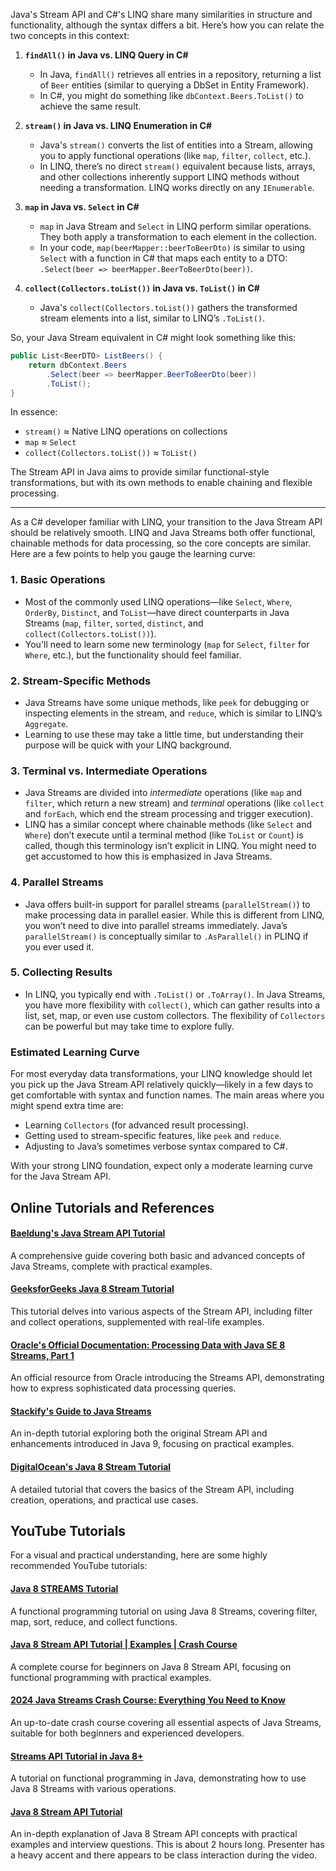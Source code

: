 
Java's Stream API and C#'s LINQ share many similarities in structure and functionality, although the syntax differs a bit. Here’s how you can relate the two concepts in this context:

1. **`findAll()` in Java vs. LINQ Query in C#**  
   - In Java, `findAll()` retrieves all entries in a repository, returning a list of `Beer` entities (similar to querying a DbSet in Entity Framework).
   - In C#, you might do something like `dbContext.Beers.ToList()` to achieve the same result.

2. **`stream()` in Java vs. LINQ Enumeration in C#**  
   - Java's `stream()` converts the list of entities into a Stream, allowing you to apply functional operations (like `map`, `filter`, `collect`, etc.).
   - In LINQ, there’s no direct `stream()` equivalent because lists, arrays, and other collections inherently support LINQ methods without needing a transformation. LINQ works directly on any `IEnumerable`.

3. **`map` in Java vs. `Select` in C#**
   - `map` in Java Stream and `Select` in LINQ perform similar operations. They both apply a transformation to each element in the collection.
   - In your code, `map(beerMapper::beerToBeerDto)` is similar to using `Select` with a function in C# that maps each entity to a DTO: `.Select(beer => beerMapper.BeerToBeerDto(beer))`.

4. **`collect(Collectors.toList())` in Java vs. `ToList()` in C#**  
   - Java's `collect(Collectors.toList())` gathers the transformed stream elements into a list, similar to LINQ’s `.ToList()`.

So, your Java Stream equivalent in C# might look something like this:

```csharp
public List<BeerDTO> ListBeers() {
    return dbContext.Beers
        .Select(beer => beerMapper.BeerToBeerDto(beer))
        .ToList();
}
```

In essence:
- `stream()` ≈ Native LINQ operations on collections
- `map` ≈ `Select`
- `collect(Collectors.toList())` ≈ `ToList()`

The Stream API in Java aims to provide similar functional-style transformations, but with its own methods to enable chaining and flexible processing.

---



As a C# developer familiar with LINQ, your transition to the Java Stream API should be relatively smooth. LINQ and Java Streams both offer functional, chainable methods for data processing, so the core concepts are similar. Here are a few points to help you gauge the learning curve:

### 1. **Basic Operations**  
   - Most of the commonly used LINQ operations—like `Select`, `Where`, `OrderBy`, `Distinct`, and `ToList`—have direct counterparts in Java Streams (`map`, `filter`, `sorted`, `distinct`, and `collect(Collectors.toList())`).
   - You'll need to learn some new terminology (`map` for `Select`, `filter` for `Where`, etc.), but the functionality should feel familiar.

### 2. **Stream-Specific Methods**  
   - Java Streams have some unique methods, like `peek` for debugging or inspecting elements in the stream, and `reduce`, which is similar to LINQ’s `Aggregate`.
   - Learning to use these may take a little time, but understanding their purpose will be quick with your LINQ background.

### 3. **Terminal vs. Intermediate Operations**  
   - Java Streams are divided into *intermediate* operations (like `map` and `filter`, which return a new stream) and *terminal* operations (like `collect` and `forEach`, which end the stream processing and trigger execution).
   - LINQ has a similar concept where chainable methods (like `Select` and `Where`) don’t execute until a terminal method (like `ToList` or `Count`) is called, though this terminology isn’t explicit in LINQ. You might need to get accustomed to how this is emphasized in Java Streams.

### 4. **Parallel Streams**  
   - Java offers built-in support for parallel streams (`parallelStream()`) to make processing data in parallel easier. While this is different from LINQ, you won’t need to dive into parallel streams immediately. Java’s `parallelStream()` is conceptually similar to `.AsParallel()` in PLINQ if you ever used it.

### 5. **Collecting Results**  
   - In LINQ, you typically end with `.ToList()` or `.ToArray()`. In Java Streams, you have more flexibility with `collect()`, which can gather results into a list, set, map, or even use custom collectors. The flexibility of `Collectors` can be powerful but may take time to explore fully.

### Estimated Learning Curve
For most everyday data transformations, your LINQ knowledge should let you pick up the Java Stream API relatively quickly—likely in a few days to get comfortable with syntax and function names. The main areas where you might spend extra time are:
- Learning `Collectors` (for advanced result processing).
- Getting used to stream-specific features, like `peek` and `reduce`.
- Adjusting to Java’s sometimes verbose syntax compared to C#.

With your strong LINQ foundation, expect only a moderate learning curve for the Java Stream API.


## Online Tutorials and References

#### [Baeldung's Java Stream API Tutorial](https://www.baeldung.com/java-8-streams)  
   A comprehensive guide covering both basic and advanced concepts of Java Streams, complete with practical examples. 

#### [GeeksforGeeks Java 8 Stream Tutorial](https://www.baeldung.com/java-8-streams)  
   This tutorial delves into various aspects of the Stream API, including filter and collect operations, supplemented with real-life examples. 

#### [Oracle's Official Documentation: Processing Data with Java SE 8 Streams, Part 1](https://www.oracle.com/technical-resources/articles/java/ma14-java-se-8-streams.html)  
   An official resource from Oracle introducing the Streams API, demonstrating how to express sophisticated data processing queries. 

#### [Stackify's Guide to Java Streams](https://stackify.com/streams-guide-java-8)  
   An in-depth tutorial exploring both the original Stream API and enhancements introduced in Java 9, focusing on practical examples. 

#### [DigitalOcean's Java 8 Stream Tutorial](https://www.digitalocean.com/community/tutorials/java-8-stream)  
   A detailed tutorial that covers the basics of the Stream API, including creation, operations, and practical use cases. 

## YouTube Tutorials

For a visual and practical understanding, here are some highly recommended YouTube tutorials:

#### [Java 8 STREAMS Tutorial](https://www.youtube.com/watch?v=t1-YZ6bF-g0)
A functional programming tutorial on using Java 8 Streams, covering filter, map, sort, reduce, and collect functions. 

#### [Java 8 Stream API Tutorial | Examples | Crash Course](https://www.youtube.com/watch?v=8yyHwQtnOj4)  
A complete course for beginners on Java 8 Stream API, focusing on functional programming with practical examples. 

#### [2024 Java Streams Crash Course: Everything You Need to Know](https://www.youtube.com/watch?v=yv9Q2E39kJM)  
An up-to-date crash course covering all essential aspects of Java Streams, suitable for both beginners and experienced developers. 

#### [Streams API Tutorial in Java 8+](https://www.youtube.com/watch?v=VNovNwHr9jY)  
A tutorial on functional programming in Java, demonstrating how to use Java 8 Streams with various operations. 

#### [Java 8 Stream API Tutorial](https://www.youtube.com/watch?v=m9_L-Zl4hgw)  
An in-depth explanation of Java 8 Stream API concepts with practical examples and interview questions. This is about 2 hours long. Presenter has a heavy accent and there appears to be class interaction during the video.
